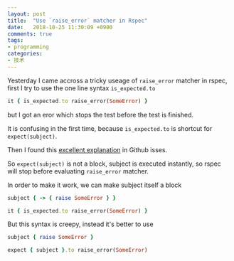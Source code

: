 ```yaml
---
layout: post
title:  "Use `raise_error` matcher in Rspec"
date:   2018-10-25 11:30:09 +0900
comments: true
tags:
- programming
categories:
- 技术
---
```


Yesterday I came accross a tricky useage of `raise_error` matcher in rspec, first I try to use the one line syntax `is_expected.to`
```rb
it { is_expected.to raise_error(SomeError) }
```

but I got an eror which stops the test before the test is finished.

It is confusing in the first time, because `is_expected.to` is shortcut for `expect(subject)`.

Then I found this <a href="https://github.com/rspec/rspec-expectations/issues/805#issuecomment-112239820">excellent explanation</a> in Github isses.

So `expect(subject)` is not a block, subject is executed instantly, so rspec will stop before evaluating `raise_error` matcher.

In order to make it work, we can make subject itself a block
```rb
subject { -> { raise SomeError } }

it { is_expected.to raise_error(SomeError) }
```

But this syntax is creepy, instead it's better to use
```rb
subject { raise SomeError }

expect { subject }.to raise_error(SomeError)
```